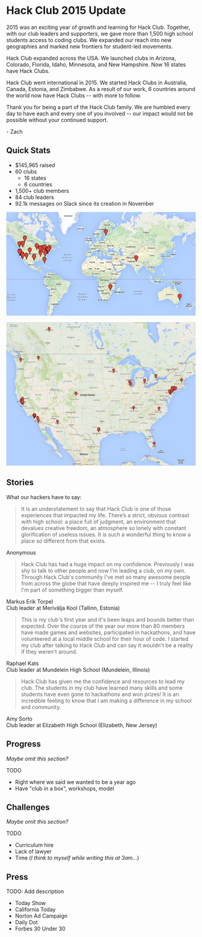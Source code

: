 # Hack Club 2015 Update

2015 was an exciting year of growth and learning for Hack Club. Together, with
our club leaders and supporters, we gave more than 1,500 high school students
access to coding clubs. We expanded our reach into new geographies and marked
new frontiers for student-led movements.

Hack Club expanded across the USA. We launched clubs in Arizona, Colorado,
Florida, Idaho, Minnesota, and New Hampshire. Now 16 states have Hack Clubs.

Hack Club went international in 2015. We started Hack Clubs in Australia,
Canada, Estonia, and Zimbabwe. As a result of our work, 6 countries around the
world now have Hack Clubs -- with more to follow.

Thank you for being a part of the Hack Club family. We are humbled every day to
have each and every one of you involved -- our impact would not be possible
without your continued support.

\- Zach

## Quick Stats

- $145,965 raised
- 60 clubs
  - 16 states
  - 6 countries
- 1,500+ club members
- 84 club leaders
- 92.1k messages on Slack since its creation in November

![Worldwide Club Map](assets/16_01_18_world_club_map.png)

![North America Club Map](assets/16_01_18_north_america_club_map.png)

## Stories

What our hackers have to say:

> It is an understatement to say that Hack Club is one of those experiences that
> impacted my life. There’s a strict, obvious contrast with high school: a place
> full of judgment, an environment that devalues creative freedom, an atmosphere
> so lonely with constant glorification of useless issues. It is such a
> wonderful thing to know a place so different from that exists.

Anonymous

> Hack Club has had a huge impact on my confidence. Previously I was shy to talk
> to other people and now I'm leading a club, on my own. Through Hack Club's
> community I've met so many awesome people from across the globe that have
> deeply inspired me -- I truly feel like I'm part of something bigger than
> myself.

Markus Erik Torpel  
Club leader at Merivälja Kool (Tallinn, Estonia)

> This is my club's first year and it's been leaps and bounds better than
> expected. Over the course of the year our more than 80 members have made games
> and websites, participated in hackathons, and have volunteered at a local
> middle school for their hour of code. I started my club after talking to Hack
> Club and can say it wouldn't be a reality if they weren't around.

Raphael Kats  
Club leader at Mundelein High School (Mundelein, Illinois)

> Hack Club has given me the confidence and resources to lead my club. The
> students in my club have learned many skills and some students have even gone
> to hackathons and won prizes! It is an incredible feeling to know that I am
> making a difference in my school and community.

Amy Sorto  
Club leader at Elizabeth High School (Elizabeth, New Jersey)

## Progress

_Maybe omit this section?_

TODO

- Right where we said we wanted to be a year ago
- Have "club in a box", workshops, model

## Challenges

_Maybe omit this section?_

TODO

- Curriculum hire
- Lack of lawyer
- Time (_I think to myself while writing this at 3am..._)

## Press

TODO: Add description

- Today Show
- California Today
- Norton Ad Campaign
- Daily Dot
- Forbes 30 Under 30
